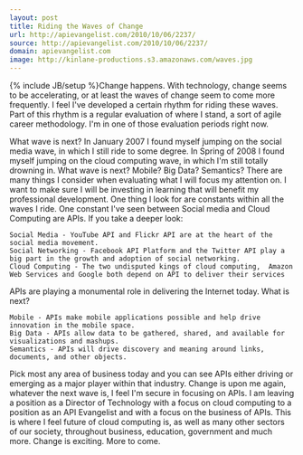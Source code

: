 ```yaml
---
layout: post
title: Riding the Waves of Change
url: http://apievangelist.com/2010/10/06/2237/
source: http://apievangelist.com/2010/10/06/2237/
domain: apievangelist.com
image: http://kinlane-productions.s3.amazonaws.com/waves.jpg
---
```

{% include JB/setup %}Change happens.  With technology, change seems to be accelerating, or at least the waves of change seem to come more frequently.
I feel I've developed a certain rhythm for riding these waves.   Part of this rhythm is a regular evaluation of where I stand, a sort of agile career methodology.  I'm in one of those evaluation periods right now.

What wave is next?
In January 2007 I found myself jumping on the social media wave, in which I still ride to some degree.
In Spring of 2008 I found myself jumping on the cloud computing wave, in which I'm still totally drowning in.
What wave is next?  Mobile?  Big Data?  Semantics?
There are many things I consider when evaluating what I will focus my attention on.  I want to make sure I will be investing in learning that will benefit my professional development.
One thing I look for are constants within all the waves I ride.  One constant I've seen between Social media and Cloud Computing are APIs.  If you take a deeper look:

	Social Media - YouTube API and Flickr API are at the heart of the social media movement.
	Social Networking - Facebook API Platform and the Twitter API play a big part in the growth and adoption of social networking.
	Cloud Computing - The two undisputed kings of cloud computing,  Amazon Web Services and Google both depend on API to deliver their services

APIs are playing a monumental role in delivering the Internet today.  What is next?

	Mobile - APIs make mobile applications possible and help drive innovation in the mobile space.
	Big Data - APIs allow data to be gathered, shared, and available for visualizations and mashups.
	Semantics - APIs will drive discovery and meaning around links, documents, and other objects.

Pick most any area of business today and you can see APIs either driving or emerging as a major player within that industry.
Change is upon me again, whatever the next wave is, I feel I'm secure in focusing on APIs.
I am leaving a position as a Director of Technology with a focus on cloud computing to a position as an API Evangelist and with a focus on the business of APIs.
This is where I feel future of cloud computing is, as well as many other sectors of our society, throughout business, education, government and much more.
Change is exciting.  More to come.
